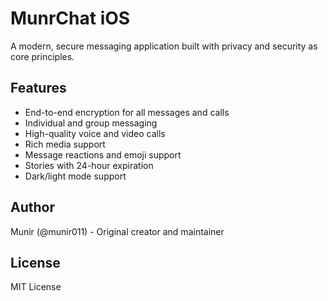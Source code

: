 # MunrChat iOS

A modern, secure messaging application built with privacy and security as core principles.

## Features
- End-to-end encryption for all messages and calls
- Individual and group messaging
- High-quality voice and video calls
- Rich media support
- Message reactions and emoji support
- Stories with 24-hour expiration
- Dark/light mode support

## Author
Munir (@munir011) - Original creator and maintainer

## License
MIT License
